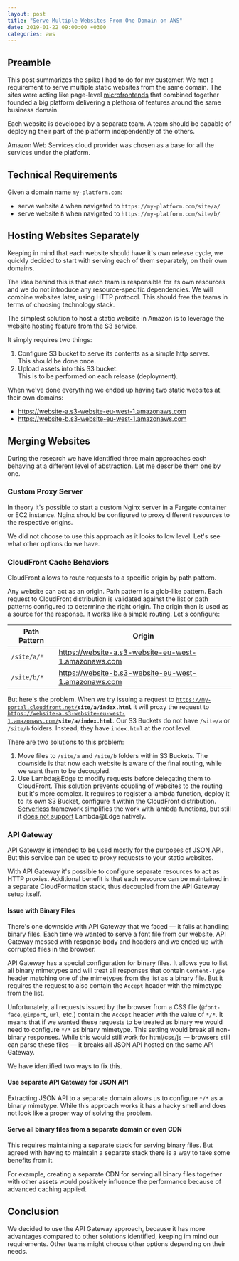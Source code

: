 ```yaml
---
layout: post
title: "Serve Multiple Websites From One Domain on AWS"
date: 2019-01-22 09:00:00 +0300
categories: aws
---
```


## Preamble

This post summarizes the spike I had to do for my customer.
We met a requirement to serve multiple static websites from the same domain.
The sites were acting like page-level [microfrontends](https://micro-frontends.org/) that combined together founded a big platform delivering a plethora of features around the same business domain.

Each website is developed by a separate team.
A team should be capable of deploying their part of the platform independently of the others.

Amazon Web Services cloud provider was chosen as a base for all the services under the platform.

## Technical Requirements

Given a domain name `my-platform.com`:

- serve website `A` when navigated to `https://my-platform.com/site/a/`
- serve website `B` when navigated to `https://my-platform.com/site/b/`

## Hosting Websites Separately

Keeping in mind that each website should have it's own release cycle, we quickly decided to start with serving each of them separately, on their own domains.

The idea behind this is that each team is responsible for its own resources and we do not introduce any resource-specific dependencies. We will combine websites later, using HTTP protocol. This should free the teams in terms of choosing technology stack.

The simplest solution to host a static website in Amazon is to leverage the [website hosting](https://aws.amazon.com/getting-started/projects/host-static-website/) feature from the S3 service.

It simply requires two things:

1. Configure S3 bucket to serve its contents as a simple http server.
   <br/>
   This should be done once.
2. Upload assets into this S3 bucket.
   <br />
   This is to be performed on each release (deployment).

When we've done everything we ended up having two static websites at their own domains:

- https://website-a.s3-website-eu-west-1.amazonaws.com
- https://website-b.s3-website-eu-west-1.amazonaws.com

## Merging Websites

During the research we have identified three main approaches each behaving at a different level of abstraction.
Let me describe them one by one.

### Custom Proxy Server

In theory it's possible to start a custom Nginx server in a Fargate container or EC2 instance.
Nginx should be configured to proxy different resources to the respective origins.

We did not choose to use this approach as it looks to low level.
Let's see what other options do we have.

### CloudFront Cache Behaviors

CloudFront allows to route requests to a specific origin by path pattern.

Any website can act as an origin. Path pattern is a glob-like pattern. Each request to CloudFront distribution is validated against the list or path patterns configured to determine the right origin. The origin then is used as a source for the response. It works like a simple routing. Let's configure:

| Path Pattern | Origin                                               |
| ------------ | ---------------------------------------------------- |
| `/site/a/*`  | https://website-a.s3-website-eu-west-1.amazonaws.com |
| `/site/b/*`  | https://website-b.s3-website-eu-west-1.amazonaws.com |

But here's the problem. When we try issuing a request to
<code>https://my-portal.cloudfront.net/<b>site/a/index.html</b></code> it will proxy the request to <code>https://website-a.s3-website-eu-west-1.amazonaws.com/<b>site/a/index.html</b></code>. Our S3 Buckets do not have `/site/a` or `/site/b` folders. Instead, they have `index.html` at the root level.

There are two solutions to this problem:

1. Move files to `/site/a` and `/site/b` folders within S3 Buckets. The downside is that now each website is aware of the final routing, while we want them to be decoupled.
2. Use Lambda@Edge to modify requests before delegating them to CloudFront. This solution prevents coupling of websites to the routing but it's more complex. It requires to register a lambda function, deploy it to its own S3 Bucket, configure it within the CloudFront distribution. [Serverless](https://serverless.com) framework simplifies the work with lambda functions, but still it [does not support](https://github.com/serverless/serverless/issues/3944) Lambda@Edge natively.

### API Gateway

API Gateway is intended to be used mostly for the purposes of JSON API. But this service can be used to proxy requests to your static websites.

With API Gateway it's possible to configure separate resources to act as HTTP proxies. Additional benefit is that each resource can be maintained in a separate CloudFormation stack, thus decoupled from the API Gateway setup itself.

#### Issue with Binary Files

There's one downside with API Gateway that we faced — it fails at handling binary files. Each time we wanted to serve a font file from our website, API Gateway messed with response body and headers and we ended up with corrupted files in the browser.

API Gateway has a special configuration for binary files. It allows you to list all binary mimetypes and will treat all responses that contain `Content-Type` header matching one of the mimetypes from the list as a binary file. But it requires the request to also contain the `Accept` header with the mimetype from the list.

Unfortunately, all requests issued by the browser from a CSS file (`@font-face`, `@import`, `url`, etc.) contain the `Accept` header with the value of `*/*`. It means that if we wanted these requests to be treated as binary we would need to configure `*/*` as binary mimetype. This setting would break all non-binary responses. While this would still work for html/css/js — browsers still can parse these files — it breaks all JSON API hosted on the same API Gateway.

We have identified two ways to fix this.

#### **Use separate API Gateway for JSON API**

Extracting JSON API to a separate domain allows us to configure `*/*` as a binary mimetype. While this approach works it has a hacky smell and does not look like a proper way of solving the problem.

#### **Serve all binary files from a separate domain or even CDN**

This requires maintaining a separate stack for serving binary files. But agreed with having to maintain a separate stack there is a way to take some benefits from it.

For example, creating a separate CDN for serving all binary files together with other assets would positively influence the performance because of advanced caching applied.

## Conclusion

We decided to use the API Gateway approach, because it has more advantages compared to other solutions identified, keeping im mind our requirements. Other teams might choose other options depending on their needs.
